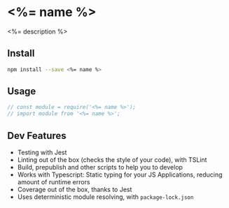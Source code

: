 # <%= name %>

<%= description %>

## Install
```sh
npm install --save <%= name %>
```

## Usage
```js
// const module = require('<%= name %>');
// import module from '<%= name %>';
```

## Dev Features
* Testing with Jest
* Linting out of the box (checks the style of your code), with TSLint
* Build, prepublish and other scripts to help you to develop
* Works with Typescript: Static typing for your JS Applications, reducing amount of runtime errors
* Coverage out of the box, thanks to Jest
* Uses deterministic module resolving, with `package-lock.json`
